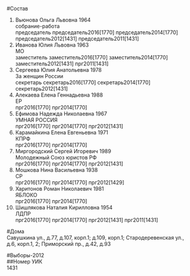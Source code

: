 #Состав  
1. Вьюнова Ольга Львовна 1964  
    собрание-работа  
    председатель председатель2016[1770] председатель2014[1770] председатель2012[1431] председатель2011[1431]  
2. Иванова Юлия Львовна 1963  
    МО  
    заместитель заместитель2016[1770] заместитель2014[1770] заместитель2012[1431] прг2011[1431]  
3. Сергеева Юлия Анатольевна 1978  
    За женщин России  
    секретарь секретарь2016[1770] секретарь2014[1770] секретарь2012[1431]  
4. Алекаева Елена Геннадьевна 1988  
    ЕР  
    прг2016[1770] прг2014[1770]  
5. Ефимова Надежда Николаевна 1967  
    УМНАЯ РОССИЯ  
    прг2016[1770] прг2014[1770] прг2012[1431]  
6. Карамайкина Елена Евгеньевна 1971  
    КПРФ  
    прг2016[1770] прг2014[1770]  
7. Миргородский Сергей Игоревич 1989  
    Молодежный Союз юристов РФ  
    прг2016[1770] прг2014[1770] прг2012[1431]  
8. Мошкова Нина Васильевна 1938  
    СР  
    прг2016[1770] прг2014[1770] прг2012[1429]  
9. Харитонов Роман Николаевич 1981  
    ЯБЛОКО  
    прг2016[1770] прг2014[1770]  
10. Шишлякова Наталия Кирилловна 1954  
    ЛДПР  
    прг2016[1770] прг2014[1770] прг2012[1431] прг2011[1431]  
  
#Дома  
Савушкина ул., д.77, д.107, корп.1; д.109, корп.1; Стародеревенская ул., д.6, корп.1, 2; Приморский пр., д.42, д.93  
  
#Выборы-2012  
##Номер УИК  
1431  
